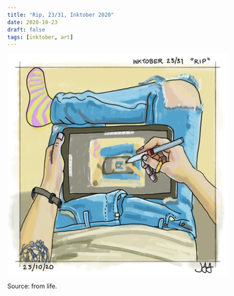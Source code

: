 ```yaml
---
title: "Rip, 23/31, Inktober 2020"
date: 2020-10-23
draft: false
tags: [inktober, art]
---
```


![WEBP](rip.webp "Rip")

Source: from life.
